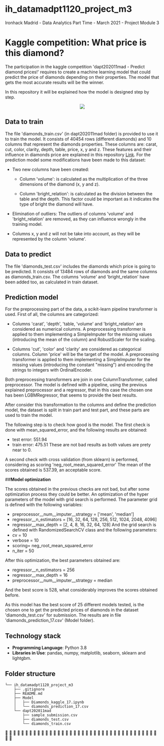 # ih_datamadpt1120_project_m3
Ironhack Madrid - Data Analytics Part Time - March 2021 - Project Module 3


# **Kaggle competition: What price is this diamond?**

The participation in the kaggle competition 'dapt202011mad - Predict diamond prices!' requires to create a machine learning model that could predict the price of diamonds depending on their properties. The model that gets the most accurate results will be the winner.

In this repository it will be explained how the model is designed step by step.

<p align="center"><img src="https://www.mtievents.com/wp-content/uploads/2019/04/competition-in-the-workplace-illustration.jpg"></p>

## **Data to train** 

The file 'diamonds_train.csv' (in dapt202011mad folder) is provided to use it to train the model. It consists of 40454 rows (different diamonds) and 10 columns that represent the diamonds properties. These columns are: carat, cut, color, clarity, depth, table, price, x, y and z. These features and their influence in diamonds price are explained in this repository [Link](https://github.com/VickyViana/ih_datamadpt1120_project_m2). 
For the prediction model some modifications have been made to this dataset:

- Two new columns have been created:

	- Column 'volume': is calculated as the multiplication of the three dimensions of the diamond (x, y and z).
	
	- Column 'bright_relation': is calculated as the division between the table and the depth. This factor could be important as it indicates the type of bright the diamond will have.

- Elimination of outliers: The outliers of columns 'volume' and 'bright_relation' are removed, as they can influence wrongly in the training model.

- Columns x, y and z will not be take into account, as they will be represented by the column 'volume'.


## **Data to predict** 

The file 'diamonds_test.csv' includes the diamonds which price is going to be predicted. It consists of 13484 rows of diamonds and the same columns as diamonds_train.csv. The columns 'volume' and 'bright_relation' have been added too, as calculated in train dataset.


## **Prediction model** 

For the preprocessing part of the data, a scikit-learn pipeline transformer is used.
First of all, the columns are categorized: 

- Columns 'carat', 'depth', 'table, 'volume' and 'bright_relation' are considered as numerical columns. A preprocessing transformer is applied to them implementing a SimpleImputer for the missing values (introducing the mean of the column) and RobustScaler for the scaling.

- Columns 'cut', 'color' and 'clarity' are considered as categorical columns. Column 'price' will be the target of the model. A preprocessing transformer is applied to them implementing a SimpleImputer for the missing values (introducing the constant "missing") and encoding the strings to integers with OrdinalEncoder.

Both preprocessing transformers are join in one ColumnTransformer, called preprocessor.
The model is defined with a pipeline, using the previous explained preprocessor and a regressor, that in this case the chosen one has been LGBMRegressor, that seems to provide the best results.

After consider this transformation to the columns and define the prediction model, the dataset is split in train part and test part, and these parts are used to train the model. 

The following step is to check how good is the model. The first check is done with mean_squared_error, and the following results are obtained:
- test error: 551.94
- train error: 475.51
These are not bad results as both values are prety near to 0.

A second check with cross validation (from sklearn) is performed, considering as scoring 'neg_root_mean_squared_error' The mean of the scores obtained is 537.39, an acceptable score.


##**Model optimization**

The scores obtained in the previous checks are not bad, but after some optimization process they could be better. An optimization of the hyper parameters of the model with grid search is performed. The parameter grid is defined with the following variables:
- preprocessor__num__imputer__strategy = ['mean', 'median']
- regressor__n_estimators = [16, 32, 64, 128, 256, 512, 1024, 2048, 4096]
- regressor__max_depth = [2, 4, 8, 16, 32, 64, 128]
And the grid search is defined with RandomizedSearchCV class and the following parameters:
- cv = 10
- verbose = 10
- scoring= neg_root_mean_squared_error
- n_iter = 50

After this optimization, the best parameters obtained are:
- regressor__n_estimators = 256
- regressor__max_depth = 16
- preprocessor__num__imputer__strategy = median

And the best score is 528, what considerably improves the scores obtained before.

As this model has the best score of 25 different models tested, is the chosen one to get the predicted prices of diamonds in the dataset 'diamonds_test.csv' for submission. The results are in file 'diamonds_prediction_17.csv' (Model folder).


## **Technology stack**

- **Programming Language**: Python 3.8
- **Libraries in Use**: pandas, numpy, matplotlib, seaborn, sklearn and lightgbm.



## **Folder structure**
```
└── ih_datamadpt1120_project_m3
    ├── .gitignore
    ├── README.md
    ├── Model
    │   ├── Diamonds_kaggle_17.ipynb
    │   └── diamonds_prediction_17.csv
    └── dapt202011mad
        ├── sample_submission.csv
        ├── diamonds_test.csv
        └── diamonds_train.csv
``` 


:gem: :gem: :gem: :gem: :gem: :gem: :gem: :gem: :gem: :gem: :gem: :gem: :gem: :gem: :gem: :gem: :gem: 
:gem: :gem: :gem: :gem: :gem: :gem: :gem: :gem: :gem: :gem: :gem: :gem: :gem: :gem: :gem: :gem: :gem:
:gem: :gem: :gem: :gem: :gem: :gem:


